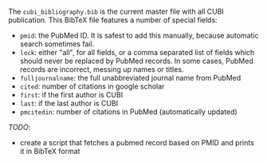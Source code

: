 The `cubi_bibliography.bib` is the current master file with all CUBI
publication. This BibTeX file features a number of special fields:

 * `pmid`: the PubMed ID. It is safest to add this manually, because
   automatic search sometimes fail.
 * `lock`: either "all", for all fields, or a comma separated list of
   fields which should never be replaced by PubMed
   records. In some cases, PubMed records are incorrect, messing up names
   or titles.
 * `fulljournalname`: the full unabbreviated journal name from PubMed
 * `cited`: number of citations in google scholar
 * `first`: if the first author is CUBI
 * `last`: if the last author is CUBI
 * `pmcitedin`: number of citations in PubMed (automatically updated)

*TODO*:

 * create a script that fetches a pubmed record based on PMID and prints it
   in BibTeX format

